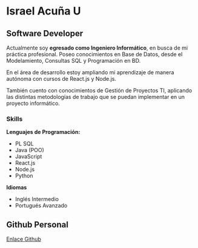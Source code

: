 # Israel Acuña U 
## Software Developer 

Actualmente soy **egresado como Ingeniero Informático**, en busca de mi práctica profesional. 
Poseo conocimientos en Base de Datos, desde el Modelamiento, Consultas SQL y Programación en BD.

En el área de desarrollo estoy ampliando mi aprendizaje de manera autónoma con cursos de React.js y Node.js.

También cuento con conocimientos de Gestión de Proyectos TI, aplicando las distintas metodologías de trabajo que se puedan implementar en un proyecto informático.

### Skills

**Lenguajes de Programación:**

- PL SQL
- Java (POO)
- JavaScript
- React.js
- Node.js
- Python

**Idiomas**

- Inglés Intermedio
- Portugués Avanzado


## Github Personal
[Enlace Github](https://github.com/isra-osvaldo)